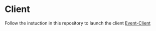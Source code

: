 



# Client

 Follow the instuction in this repository to launch the client [Event-Client](https://github.com/beunick/event-client) 

